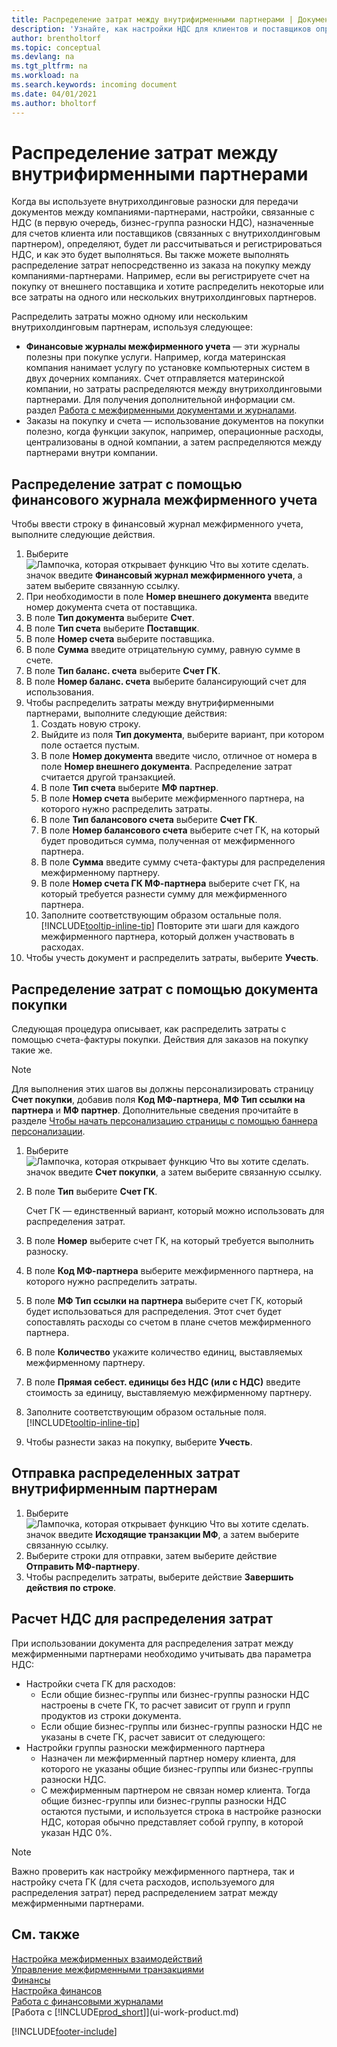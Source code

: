 ```yaml
---
title: Распределение затрат между внутрифирменными партнерами | Документация Microsoft
description: 'Узнайте, как настройки НДС для клиентов и поставщиков определяют, рассчитывается ли НДС и как он рассчитывается.'
author: brentholtorf
ms.topic: conceptual
ms.devlang: na
ms.tgt_pltfrm: na
ms.workload: na
ms.search.keywords: incoming document
ms.date: 04/01/2021
ms.author: bholtorf
---
```

# <a name="allocate-costs-to-intercompany-partners" />Распределение затрат между внутрифирменными партнерами
Когда вы используете внутрихолдинговые разноски для передачи документов между компаниями-партнерами, настройки, связанные с НДС (в первую очередь, бизнес-группа разноски НДС), назначенные для счетов клиента или поставщиков (связанных с внутрихолдинговым партнером), определяют, будет ли рассчитываться и регистрироваться НДС, и как это будет выполняться. Вы также можете выполнять распределение затрат непосредственно из заказа на покупку между компаниями-партнерами. Например, если вы регистрируете счет на покупку от внешнего поставщика и хотите распределить некоторые или все затраты на одного или нескольких внутрихолдинговых партнеров.

Распределить затраты можно одному или нескольким внутрихолдинговым партнерам, используя следующее:

* **Финансовые журналы межфирменного учета** — эти журналы полезны при покупке услуги. Например, когда материнская компания нанимает услугу по установке компьютерных систем в двух дочерних компаниях. Счет отправляется материнской компании, но затраты распределяются между внутрихолдинговыми партнерами. Для получения дополнительной информации см. раздел [Работа с межфирменными документами и журналами](intercompany-how-work-documents-journals.md).
* Заказы на покупку и счета — использование документов на покупки полезно, когда функции закупок, например, операционные расходы, централизованы в одной компании, а затем распределяются между партнерами внутри компании.

## <a name="to-allocate-costs-using-an-intercompany-general-journal" />Распределение затрат с помощью финансового журнала межфирменного учета
Чтобы ввести строку в финансовый журнал межфирменного учета, выполните следующие действия. 

1. Выберите ![Лампочка, которая открывает функцию Что вы хотите сделать.](media/ui-search/search_small.png "Что вы хотите сделать") значок введите **Финансовый журнал межфирменного учета**, а затем выберите связанную ссылку.
2. При необходимости в поле **Номер внешнего документа** введите номер документа счета от поставщика.
3. В поле **Тип документа** выберите **Счет**.
4. В поле **Тип счета** выберите **Поставщик**.
5. В поле **Номер счета** выберите поставщика.
6. В поле **Сумма** введите отрицательную сумму, равную сумме в счете.
7. В поле **Тип баланс. счета** выберите **Счет ГК**.
8. В поле **Номер баланс. счета** выберите балансирующий счет для использования.
9. Чтобы распределить затраты между внутрифирменными партнерами, выполните следующие действия:
   1. Создать новую строку.
   2. Выйдите из поля **Тип документа**, выберите вариант, при котором поле остается пустым.
   3. В поле **Номер документа** введите число, отличное от номера в поле **Номер внешнего документа**. Распределение затрат считается другой транзакцией.
   4. В поле **Тип счета** выберите **МФ партнер**.
   5. В поле **Номер счета** выберите межфирменного партнера, на которого нужно распределить затраты.
   6. В поле **Тип балансового счета** выберите **Счет ГК**.
   7. В поле **Номер балансового счета** выберите счет ГК, на который будет проводиться сумма, полученная от межфирменного партнера.
   1. В поле **Сумма** введите сумму счета-фактуры для распределения межфирменному партнеру.
   1. В поле **Номер счета ГК МФ-партнера** выберите счет ГК, на который требуется разнести сумму для межфирменного партнера. 
   1. Заполните соответствующим образом остальные поля. [!INCLUDE[tooltip-inline-tip](includes/tooltip-inline-tip_md.md)] Повторите эти шаги для каждого межфирменного партнера, который должен участвовать в расходах.
1. Чтобы учесть документ и распределить затраты, выберите **Учесть**.  

## <a name="to-allocate-costs-using-a-purchase-document" />Распределение затрат с помощью документа покупки
Следующая процедура описывает, как распределить затраты с помощью счета-фактуры покупки. Действия для заказов на покупку такие же.

> [!NOTE]
> Для выполнения этих шагов вы должны персонализировать страницу **Счет покупки**, добавив поля **Код МФ-партнера**, **МФ Тип ссылки на партнера** и **МФ партнер**. Дополнительные сведения прочитайте в разделе [Чтобы начать персонализацию страницы с помощью баннера персонализации](ui-personalization-user.md#to-start-personalizing-a-page-through-the-personalizing-banner).

1. Выберите ![Лампочка, которая открывает функцию Что вы хотите сделать.](media/ui-search/search_small.png "Что вы хотите сделать") значок введите **Счет покупки**, а затем выберите связанную ссылку.
2. В поле **Тип** выберите **Счет ГК**.
   
   Счет ГК — единственный вариант, который можно использовать для распределения затрат.  
1. В поле **Номер** выберите счет ГК, на который требуется выполнить разноску.
1. В поле **Код МФ-партнера** выберите межфирменного партнера, на которого нужно распределить затраты.
1. В поле **МФ Тип ссылки на партнера** выберите счет ГК, который будет использоваться для распределения. Этот счет будет сопоставлять расходы со счетом в плане счетов межфирменного партнера.
1. В поле **Количество** укажите количество единиц, выставляемых межфирменному партнеру.
1. В поле **Прямая себест. единицы без НДС (или с НДС)** введите стоимость за единицу, выставляемую межфирменному партнеру.
1. Заполните соответствующим образом остальные поля. [!INCLUDE[tooltip-inline-tip](includes/tooltip-inline-tip_md.md)] 
1. Чтобы разнести заказ на покупку, выберите **Учесть**.

## <a name="to-send-the-allocated-costs-to-intercompany-partners" />Отправка распределенных затрат внутрифирменным партнерам
1. Выберите ![Лампочка, которая открывает функцию Что вы хотите сделать.](media/ui-search/search_small.png "Что вы хотите сделать") значок введите **Исходящие транзакции МФ**, а затем выберите связанную ссылку.
2. Выберите строки для отправки, затем выберите действие **Отправить МФ-партнеру**. 
3. Чтобы распределить затраты, выберите действие **Завершить действия по строке**.

## <a name="calculating-vat-for-cost-distributions" />Расчет НДС для распределения затрат
При использовании документа для распределения затрат между межфирменными партнерами необходимо учитывать два параметра НДС: 
* Настройки счета ГК для расходов:
   * Если общие бизнес-группы или бизнес-группы разноски НДС настроены в счете ГК, то расчет зависит от групп и групп продуктов из строки документа.
   * Если общие бизнес-группы или бизнес-группы разноски НДС не указаны в счете ГК, расчет зависит от следующего:
* Настройки группы разноски межфирменного партнера
   * Назначен ли межфирменный партнер номеру клиента, для которого не указаны общие бизнес-группы или бизнес-группы разноски НДС.
   * С межфирменным партнером не связан номер клиента. Тогда общие бизнес-группы или бизнес-группы разноски НДС остаются пустыми, и используется строка в настройке разноски НДС, которая обычно представляет собой группу, в которой указан НДС 0%.

> [!NOTE]
> Важно проверить как настройку межфирменного партнера, так и настройку счета ГК (для счета расходов, используемого для распределения затрат) перед распределением затрат между межфирменными партнерами.

## <a name="see-also" />См. также
[Настройка межфирменных взаимодействий](intercompany-how-setup.md)  
[Управление межфирменными транзакциями](intercompany-manage.md)  
[Финансы](finance.md)  
[Настройка финансов](finance-setup-finance.md)  
[Работа с финансовыми журналами](ui-work-general-journals.md)  
[Работа с [!INCLUDE[prod_short](includes/prod_short.md)]](ui-work-product.md)

[!INCLUDE[footer-include](includes/footer-banner.md)]
